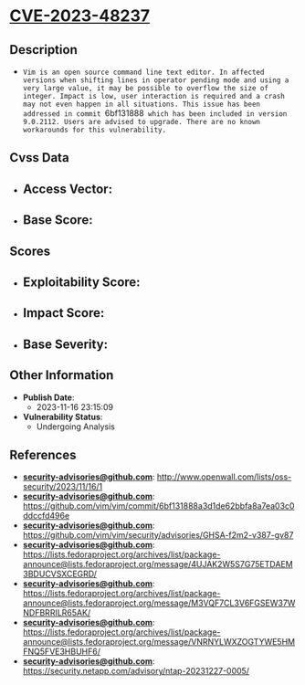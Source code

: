 
# [CVE-2023-48237](http://www.openwall.com/lists/oss-security/2023/11/16/1)

## Description

- `Vim is an open source command line text editor. In affected versions when shifting lines in operator pending mode and using a very large value, it may be possible to overflow the size of integer. Impact is low, user interaction is required and a crash may not even happen in all situations. This issue has been addressed in commit `6bf131888` which has been included in version 9.0.2112. Users are advised to upgrade. There are no known workarounds for this vulnerability.`

## Cvss Data

- **Access Vector**:
  - 
- **Base Score**:
  - 

## Scores

- **Exploitability Score**:
  - 
- **Impact Score**:
  - 
- **Base Severity**:
  - 

## Other Information

- **Publish Date**:
  - 2023-11-16 23:15:09
- **Vulnerability Status**:
  - Undergoing Analysis

## References

- **security-advisories@github.com**: http://www.openwall.com/lists/oss-security/2023/11/16/1
- **security-advisories@github.com**: https://github.com/vim/vim/commit/6bf131888a3d1de62bbfa8a7ea03c0ddccfd496e
- **security-advisories@github.com**: https://github.com/vim/vim/security/advisories/GHSA-f2m2-v387-gv87
- **security-advisories@github.com**: https://lists.fedoraproject.org/archives/list/package-announce@lists.fedoraproject.org/message/4UJAK2W5S7G75ETDAEM3BDUCVSXCEGRD/
- **security-advisories@github.com**: https://lists.fedoraproject.org/archives/list/package-announce@lists.fedoraproject.org/message/M3VQF7CL3V6FGSEW37WNDFBRRILR65AK/
- **security-advisories@github.com**: https://lists.fedoraproject.org/archives/list/package-announce@lists.fedoraproject.org/message/VNRNYLWXZOGTYWE5HMFNQ5FVE3HBUHF6/
- **security-advisories@github.com**: https://security.netapp.com/advisory/ntap-20231227-0005/
